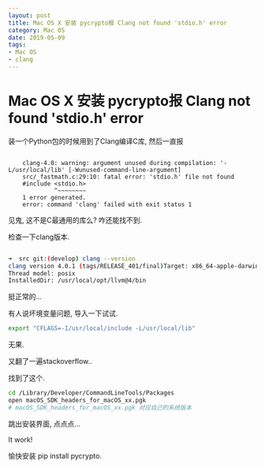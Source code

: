 ```yaml
---
layout: post
title: Mac OS X 安装 pycrypto报 Clang not found 'stdio.h' error
category: Mac OS
date: 2019-05-09
tags:
- Mac OS
- clang
---
```


#   Mac OS X 安装 pycrypto报 Clang not found 'stdio.h' error

装一个Python包的时候用到了Clang编译C库, 然后一直报

```log

    clang-4.0: warning: argument unused during compilation: '-L/usr/local/lib' [-Wunused-command-line-argument]
    src/_fastmath.c:29:10: fatal error: 'stdio.h' file not found
    #include <stdio.h>
             ^~~~~~~~~
    1 error generated.
    error: command 'clang' failed with exit status 1
```

见鬼, 这不是C最通用的库么? 咋还能找不到.

检查一下clang版本.

```sh

➜  src git:(develop) clang --version                                       
clang version 4.0.1 (tags/RELEASE_401/final)Target: x86_64-apple-darwin18.5.0
Thread model: posix
InstalledDir: /usr/local/opt/llvm@4/bin

```

挺正常的...

有人说坏境变量问题, 导入一下试试.

```sh
export "CFLAGS=-I/usr/local/include -L/usr/local/lib" 
```

无果.

又翻了一遍stackoverflow..

找到了这个.

```sh
cd /Library/Developer/CommandLineTools/Packages
open macOS_SDK_headers_for_macOS_xx.pgk
# macOS_SDK_headers_for_macOS_xx.pgk 对应自己的系统版本
```

跳出安装界面, 点点点...

It work!


愉快安装 pip install pycrypto.
